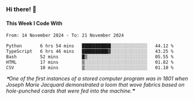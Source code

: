 ### Hi there! 👋

#### This Week I Code With
<!--START_SECTION:waka-->

```txt
From: 14 November 2024 - To: 21 November 2024

Python       6 hrs 54 mins   ███████████░░░░░░░░░░░░░░   44.12 %
TypeScript   6 hrs 46 mins   ██████████▓░░░░░░░░░░░░░░   43.25 %
Bash         52 mins         █▒░░░░░░░░░░░░░░░░░░░░░░░   05.55 %
HTML         17 mins         ▒░░░░░░░░░░░░░░░░░░░░░░░░   01.82 %
CSV          10 mins         ▒░░░░░░░░░░░░░░░░░░░░░░░░   01.10 %
```

<!--END_SECTION:waka-->

<!--STARTS_HERE_QUOTE_README-->
<i>❝One of the first instances of a stored computer program was in 1801 when Joseph Marie Jacquard demonstrated a loom that wove fabrics based on hole-punched cards that were fed into the machine.❞</i>
<!--ENDS_HERE_QUOTE_README-->
